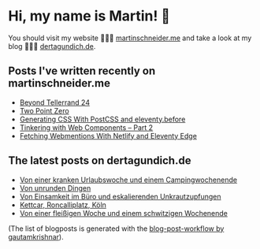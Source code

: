 # Hi, my name is Martin! 👋 
You should visit my website 👨🏼‍💻  [martinschneider.me](https://martinschneider.me) and take a look at my blog 🤷🏼‍♂️ [dertagundich.de](https://www.dertagundich.de).

## Posts I've written recently on martinschneider.me
<!-- MSME-POST-LIST:START -->
- [Beyond Tellerrand 24](https://martinschneider.me/articles/beyond-tellerrand-24/)
- [Two Point Zero](https://martinschneider.me/articles/two-point-zero/)
- [Generating CSS With PostCSS and eleventy.before](https://martinschneider.me/articles/generating-css-with-postcss-and-eleventy-before/)
- [Tinkering with Web Components – Part 2](https://martinschneider.me/articles/tinkering-with-web-components-part-2/)
- [Fetching Webmentions With Netlify and Eleventy Edge](https://martinschneider.me/articles/fetching-webmentions-with-netlify-and-eleventy-edge/)
<!-- MSME-POST-LIST:END -->

## The latest posts on dertagundich.de
<!-- DTUI-POST-LIST:START -->
- [Von einer kranken Urlaubswoche und einem Campingwochenende](https://www.dertagundich.de/2024/08/von-einer-kranken-urlaubswoche-und-einem-campingwochenende)
- [Von unrunden Dingen](https://www.dertagundich.de/2024/08/von-unrunden-dingen)
- [Von Einsamkeit im Büro und eskalierenden Unkrautzupfungen](https://www.dertagundich.de/2024/07/von-einsamkeit-im-buro-und-eskalierenden-unkrautzupfungen)
- [Kettcar, Roncalliplatz, Köln](https://www.dertagundich.de/2024/07/kettcar-roncalliplatz-koln)
- [Von einer fleißigen Woche und einem schwitzigen Wochenende](https://www.dertagundich.de/2024/07/von-einer-fleissigen-woche-und-einem-schwitzigen-wochenende)
<!-- DTUI-POST-LIST:END -->

(The list of blogposts is generated with the [blog-post-workflow by gautamkrishnar](https://github.com/gautamkrishnar/blog-post-workflow)).
